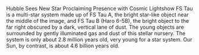 Hubble Sees New Star Proclaiming Presence with Cosmic Lightshow 
 FS Tau is a multi-star system made up of FS Tau A, the bright star-like object near the middle of the image, and FS Tau B (Haro 6-5B), the bright object to the far right obscured by a dark, vertical lane of dust. The young objects are surrounded by gently illuminated gas and dust of this stellar nursery. The system is only about 2.8 million years old, very young for a star system. Our Sun, by contrast, is about 4.6 billion years old.